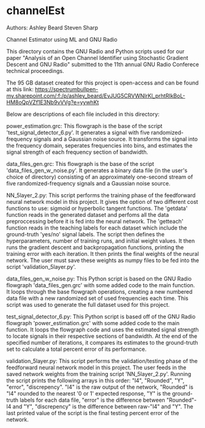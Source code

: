 # channelEst
Authors: Ashley Beard
         Steven Sharp
         
Channel Estimator using ML and GNU Radio

This directory contains the GNU Radio and Python scripts used for our paper "Analysis of an Open Channel Identifier using Stochastic Gradient Descent and GNU Radio" submitted to the 11th annual GNU Radio Conferece technical proceedings. 

The 95 GB dataset created for this project is open-access and can be found at this link: https://spectrumbullpen-my.sharepoint.com/:f:/p/ashley_beard/EvJUG5CRVWNIrKl_prhtRIkBoL-HM8oQpVZf1E3Nb9vVVg?e=yywhKt

Below are descriptions of each file included in this directory:

power_estimation.grc: This flowgraph is the base of the script 'test_signal_detector_6.py'. It generates a signal with five randomized-frequency signals and a Gaussian noise source. It transforms the signal into the frequency domain, seperates frequencies into bins, and estimates the signal strength of each frequency section of bandwidth.

data_files_gen.grc: This flowgraph is the base of the script 'data_files_gen_w_noise.py'. It generates a binary data file (in the user's choice of directory) consisting of an approximately one-second stream of five randomized-frequency signals and a Gaussian noise source.

NN_5layer_2.py: This script performs the training phase of the feedforward neural network model in this project. It gives the option of two different cost functions to use: sigmoid or hyperbolic tangent functions. The 'getdata' function reads in the generated dataset and perfoms all the data preproccessing before it is fed into the neural network. The 'getteach' function reads in the teaching labels for each dataset which include the ground-truth 'yes/no' signal labels. The script then defines the hyperparameters, number of training runs, and initial weight values. It then runs the gradient descent and backpropagation functions, printing the training error with each iteration. It then prints the final weights of the neural network. The user must save these weights as numpy files to be fed into the script 'validation_5layer.py'.

data_files_gen_w_noise.py: This Python script is based on the GNU Radio flowgraph 'data_files_gen.grc' with some added code to the main function. It loops through the base flowgraph operations, creating a new numbered data file with a new randomized set of used frequencies each time. This script was used to generate the full dataset used for this project.

test_signal_detector_6.py: This Python script is based off of the GNU Radio flowgraph 'power_estimation.grc' with some added code to the main function. It loops the flowgraph code and uses the estimated signal strength to locate signals in their respective sections of bandwidth. At the end of the specified number of iterations, it compares its estimates to the ground-truth set to calculate a total percent error of its performance.

validation_5layer.py: This script performs the validation/testing phase of the feedforward neural network model in this project. The user feeds in the saved network weights from the training script 'NN_5layer_2.py'. Running the script prints the following arrays in this order: "l4", "Rounded", "Y", "error", "discrepency". "l4" is the raw output of the network, "Rounded" is "l4" rounded to the nearest '0 or 1' expected response, "Y" is the ground-truth labels for each data file, "error" is the difference between "Rounded"-l4 and "Y", "discrepency" is the difference between raw-"l4" and "Y". The last printed value of the script is the final testing percent error of the network.
